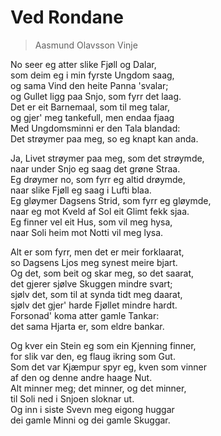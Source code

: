 # Ved Rondane  
> Aasmund Olavsson Vinje  

No seer eg atter slike Fjøll og Dalar,  
som deim eg i min fyrste Ungdom saag,  
og sama Vind den heite Panna 'svalar;  
og Gullet ligg paa Snjo, som fyrr det laag.  
Det er eit Barnemaal, som til meg talar,  
og gjer' meg tankefull, men endaa fjaag  
Med Ungdomsminni er den Tala blandad:  
Det strøymer paa meg, so eg knapt kan anda.  

Ja, Livet strøymer paa meg, som det strøymde,  
naar under Snjo eg saag det grøne Straa.  
Eg drøymer no, som fyrr eg altid drøymde,  
naar slike Fjøll eg saag i Lufti blaa.  
Eg gløymer Dagsens Strid, som fyrr eg gløymde,  
naar eg mot Kveld af Sol eit Glimt fekk sjaa.  
Eg finner vel eit Hus, som vil meg hysa,  
naar Soli heim mot Notti vil meg lysa.  

Alt er som fyrr, men det er meir forklaarat,  
so Dagsens Ljos meg synest meire bjart.  
Og det, som beit og skar meg, so det saarat,  
det gjerer sjølve Skuggen mindre svart;  
sjølv det, som til at synda tidt meg daarat,  
sjølv det gjer' harde Fjøllet mindre hardt.  
Forsonad' koma atter gamle Tankar:  
det sama Hjarta er, som eldre bankar.  

Og kver ein Stein eg som ein Kjenning finner,  
for slik var den, eg flaug ikring som Gut.  
Som det var Kjæmpur spyr eg, kven som vinner  
af den og denne andre haage Nut.  
Alt minner meg; det minner, og det minner,  
til Soli ned i Snjoen sloknar ut.  
Og inn i siste Svevn meg eigong huggar  
dei gamle Minni og dei gamle Skuggar.
